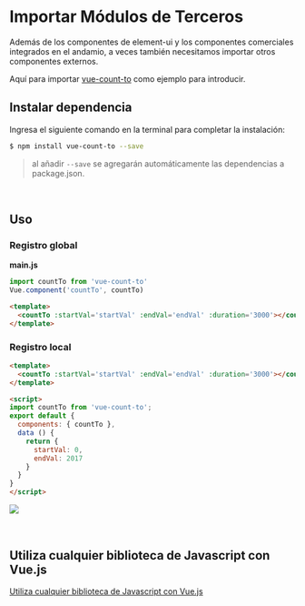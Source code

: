 # Importar Módulos de Terceros

Además de los componentes de element-ui y los componentes comerciales integrados en el andamio, a veces también necesitamos importar otros componentes externos.

Aquí para importar [vue-count-to](https://github.com/PanJiaChen/vue-countTo) como ejemplo para introducir.

## Instalar dependencia

Ingresa el siguiente comando en la terminal para completar la instalación:

```bash
$ npm install vue-count-to --save
```

> al añadir `--save` se agregarán automáticamente las dependencias a package.json.

<br/>

## Uso

### Registro global

**main.js**

```js
import countTo from 'vue-count-to'
Vue.component('countTo', countTo)
```

```html
<template>
  <countTo :startVal='startVal' :endVal='endVal' :duration='3000'></countTo>
</template>
```

### Registro local

```html
<template>
  <countTo :startVal='startVal' :endVal='endVal' :duration='3000'></countTo>
</template>

<script>
import countTo from 'vue-count-to';
export default {
  components: { countTo },
  data () {
    return {
      startVal: 0,
      endVal: 2017
    }
  }
}
</script>
```

![](https://gitee.com/panjiachen/gitee-cdn/raw/master/vue-element-admin-site/8b95fac0-6691-4ad6-ba6c-e5d84527da06.gif)

<br/>

## Utiliza cualquier biblioteca de Javascript con Vue.js

[Utiliza cualquier biblioteca de Javascript con Vue.js](https://vuejsdevelopers.com/2017/04/22/vue-js-libraries-plugins/)
